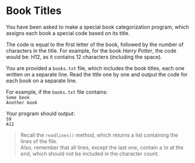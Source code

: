 # Book Titles

You have been asked to make a special book categorization program, which assigns each book a special code based on its title.

The code is equal to the first letter of the book, followed by the number of characters in the title. For example, for the book *Harry Potter*, the code would be: H12, as it contains 12 characters (including the space).

You are provided a `books.txt` file, which includes the book titles, each one written on a separate line. Read the title one by one and output the code for each book on a separate line.

For example, if the `books.txt` file contains:  
`Some book`  
`Another book`  

Your program should output:  
`S9`  
`A12`  

>Recall the `readlines()` method, which returns a list containing the lines of the file.  
Also, remember that all lines, except the last one, contain a \n at the end, which should not be included in the character count.